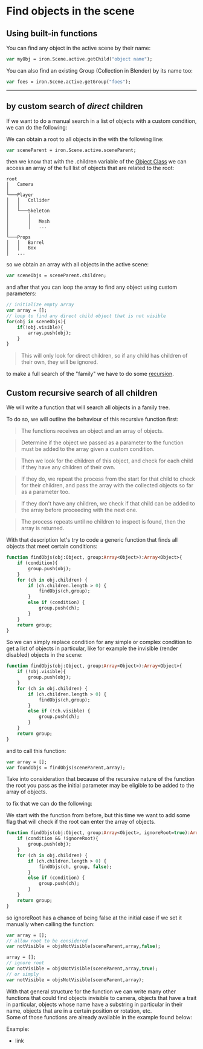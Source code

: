 # Find objects in the scene

## Using built-in functions

You can find any object in the active scene by their name:

```haxe
var myObj = iron.Scene.active.getChild("object name");
```

You can also find an existing Group (Collection in Blender) by its name too:

```haxe
var foes = iron.Scene.active.getGroup("foes");
```

---

## by custom search of _direct_ children

If we want to do a manual search in a list of objects with a custom condition, we can do the following:

We can obtain a root to all objects in the with the following line:

```haxe
var sceneParent = iron.Scene.active.sceneParent;
```

then we know that with the .children variable of the [Object Class](https://armory3d.org/manual/api/iron/object/Object.html) we can access an array of the full list of objects that are related to the root:   
```
root
│   Camera
│
└───Player
│   │   Collider
│   │
│   └───Skeleton
│       │   
│       │   Mesh
│       │   ...
│   
└───Props
│   │   Barrel
│   │   Box
│   ...
```
so we obtain an array with all objects in the active scene:
```haxe
var sceneObjs = sceneParent.children;
```
and after that you can loop the array to find any object using custom parameters:
```haxe
// initialize empty array
var array = [];
// loop to find any direct child object that is not visible
for(obj in sceneObjs){
    if(!obj.visible){
        array.push(obj);
    }
}
```
> This will only look for direct children, so if any child has children of their own, they will be ignored.

to make a full search of the "family" we have to do some [recursion](https://en.wikipedia.org/wiki/Recursion_(computer_science)).

## Custom recursive search of all children

We will write a function that will search all objects in a family tree.   

To do so, we will outline the behaviour of this recursive function first:  

> The functions receives an object and an array of objects.

> Determine if the object we passed as a parameter to the function must be added to the array given a custom condition.

> Then we look for the children of this object, and check for each child if they have any children of their own.   

>If they do, we repeat the process from the start for that child to check for their children, and pass the array with the collected objects so far as a parameter too.   

> If they don't have any children, we check if that child can be added to the array before proceeding with the next one. 

> The process repeats until no children to inspect is found, then the array is returned.

With that description let's try to code a generic function that finds all objects that meet certain conditions:

```haxe
function findObjs(obj:Object, group:Array<Object>):Array<Object>{
    if (condition){
        group.push(obj);
    }
    for (ch in obj.children) {
        if (ch.children.length > 0) {
            findObjs(ch,group);
        }
        else if (condition) {
            group.push(ch);
        }	
    }
    return group;
}
```

So we can simply replace condition for any simple or complex condition to get a list of objects in particular, like for example the invisible (render disabled) objects in the scene:

```haxe
function findObjs(obj:Object, group:Array<Object>):Array<Object>{
    if (!obj.visible){
        group.push(obj);
    }
    for (ch in obj.children) {
        if (ch.children.length > 0) {
            findObjs(ch,group);
        }
        else if (!ch.visible) {
            group.push(ch);
        }	
    }
    return group;
}
```

and to call this function:

```haxe
var array = [];
var foundObjs = findObjs(sceneParent,array);
```

Take into consideration that because of the recursive nature of the function the root you pass as the initial parameter may be eligible to be added to the array of objects.

to fix that we can do the following:

We start with the function from before, but this time we want to add some flag that will check if the root can enter the array of objects.

```haxe
function findObjs(obj:Object, group:Array<Object>, ignoreRoot=true):Array<Object>{
    if (condition && !ignoreRoot){
        group.push(obj);
    } 
    for (ch in obj.children) {
        if (ch.children.length > 0) {
            findObjs(ch, group, false);
        }
        else if (condition) {
            group.push(ch);
        }
    }
    return group;
}
```

so ignoreRoot has a chance of being false at the initial case if we set it manually when calling the function:

```haxe
var array = [];
// allow root to be considered
var notVisible = objsNotVisible(sceneParent,array,false);

array = [];
// ignore root
var notVisible = objsNotVisible(sceneParent,array,true);
// or simply
var notVisible = objsNotVisible(sceneParent,array);
```

With that general structure for the function we can write many other functions that could find objects invisible to camera, objects that have a trait in particular, objects whose name have a substring in particular in their name, objects that are in a certain position or rotation, etc.   
Some of those functions are already available in the example found below:

Example:
- link
